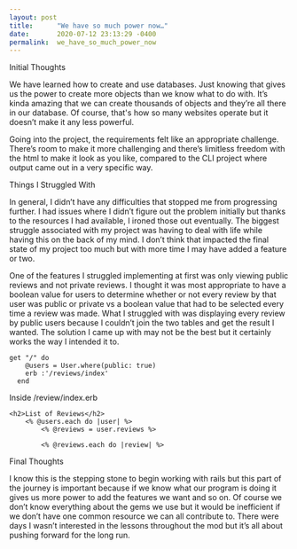 ```yaml
---
layout: post
title:      "We have so much power now…"
date:       2020-07-12 23:13:29 -0400
permalink:  we_have_so_much_power_now
---
```



Initial Thoughts

We have learned how to create and use databases. Just knowing that gives us the power to create more objects than we know what to do with. It’s kinda amazing that we can create thousands of objects and they’re all there in our database. Of course, that's how so many websites operate but it doesn’t make it any less powerful.

Going into the project, the requirements felt like an appropriate challenge. There’s room to make it more challenging and there’s limitless freedom with the html to make it look as you like, compared to the CLI project where output came out in a very specific way. 

Things I Struggled With

In general, I didn’t have any difficulties that stopped me from progressing further. I had issues where I didn’t figure out the problem initially but thanks to the resources I had available, I ironed those out eventually. The biggest struggle associated with my project was having to deal with life while having this on the back of my mind. I don’t think that impacted the final state of my project too much but with more time I may have added a feature or two.

One of the features I struggled implementing at first was only viewing public reviews and not private reviews. I thought it was most appropriate to have a boolean value for users to determine whether or not every review by that user was public or private vs a boolean value that had to be selected every time a review was made. What I struggled with was displaying every review by public users because I couldn’t join the two tables and get the result I wanted. The solution I came up with may not be the best but it certainly works the way I intended it to.

```
get "/" do
    @users = User.where(public: true)
    erb :'/reviews/index'
  end
```

Inside /review/index.erb
```
<h2>List of Reviews</h2>
    <% @users.each do |user| %>
        <% @reviews = user.reviews %>

        <% @reviews.each do |review| %>
```

Final Thoughts

I know this is the stepping stone to begin working with rails but this part of the journey is important because if we know what our program is doing it gives us more power to add the features we want and so on. Of course we don’t know everything about the gems we use but it would be inefficient if we don’t have one common resource we can all contribute to. There were days I wasn’t interested in the lessons throughout the mod but it’s all about pushing forward for the long run.      

